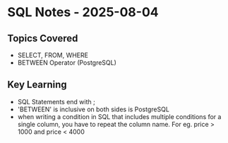 # SQL Notes - 2025-08-04

## Topics Covered
- SELECT, FROM, WHERE
- BETWEEN Operator (PostgreSQL)

## Key Learning
- SQL Statements end with ;
- 'BETWEEN' is inclusive on both sides is PostgreSQL
- when writing a condition in SQL that includes multiple conditions for a single column, you have to repeat the column name. For eg. price > 1000 and price < 4000

